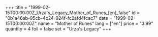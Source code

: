 +++
title = "1999-02-15T00:00:00Z_Urza's_Legacy_Mother_of_Runes_[en]_false"
id = "0b1a46ab-95cb-4c24-924f-fc2afd4fcac7"
date = "1999-02-15T00:00:00Z"
name = "Mother of Runes"
lang = ["en"]
price = "3.99"
quantity = 4
foil = false
set = "Urza's Legacy"
+++
